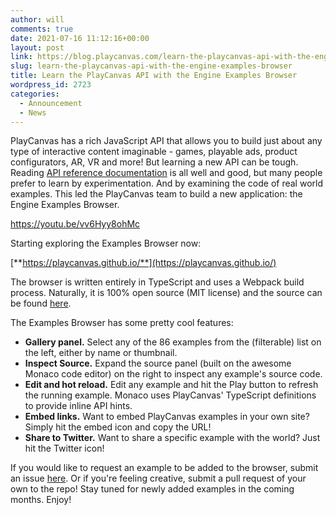 ```yaml
---
author: will
comments: true
date: 2021-07-16 11:12:16+00:00
layout: post
link: https://blog.playcanvas.com/learn-the-playcanvas-api-with-the-engine-examples-browser/
slug: learn-the-playcanvas-api-with-the-engine-examples-browser
title: Learn the PlayCanvas API with the Engine Examples Browser
wordpress_id: 2723
categories:
  - Announcement
  - News
---
```


PlayCanvas has a rich JavaScript API that allows you to build just about any type of interactive content imaginable - games, playable ads, product configurators, AR, VR and more! But learning a new API can be tough. Reading [API reference documentation](https://developer.playcanvas.com/en/api/) is all well and good, but many people prefer to learn by experimentation. And by examining the code of real world examples. This led the PlayCanvas team to build a new application: the Engine Examples Browser.

https://youtu.be/vv6Hyy8ohMc

Starting exploring the Examples Browser now:

[**https://playcanvas.github.io/**](https://playcanvas.github.io/)

The browser is written entirely in TypeScript and uses a Webpack build process. Naturally, it is 100% open source (MIT license) and the source can be found [here](https://github.com/playcanvas/engine/tree/master/examples).

The Examples Browser has some pretty cool features:

- **Gallery panel.** Select any of the 86 examples from the (filterable) list on the left, either by name or thumbnail.
- **Inspect Source.** Expand the source panel (built on the awesome Monaco code editor) on the right to inspect any example's source code.
- **Edit and hot reload.** Edit any example and hit the Play button to refresh the running example. Monaco uses PlayCanvas' TypeScript definitions to provide inline API hints.
- **Embed links.** Want to embed PlayCanvas examples in your own site? Simply hit the embed icon and copy the URL!
- **Share to Twitter.** Want to share a specific example with the world? Just hit the Twitter icon!

If you would like to request an example to be added to the browser, submit an issue [here](https://github.com/playcanvas/engine/issues). Or if you're feeling creative, submit a pull request of your own to the repo! Stay tuned for newly added examples in the coming months. Enjoy!
